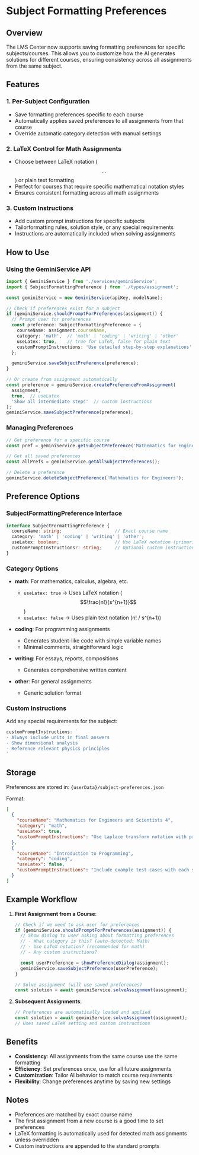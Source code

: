# Subject Formatting Preferences

## Overview

The LMS Center now supports saving formatting preferences for specific subjects/courses. This allows you to customize how the AI generates solutions for different courses, ensuring consistency across all assignments from the same subject.

## Features

### 1. **Per-Subject Configuration**
- Save formatting preferences specific to each course
- Automatically applies saved preferences to all assignments from that course
- Override automatic category detection with manual settings

### 2. **LaTeX Control for Math Assignments**
- Choose between LaTeX notation ($$...$$) or plain text formatting
- Perfect for courses that require specific mathematical notation styles
- Ensures consistent formatting across all math assignments

### 3. **Custom Instructions**
- Add custom prompt instructions for specific subjects
- Tailorformatting rules, solution style, or any special requirements
- Instructions are automatically included when solving assignments

## How to Use

### Using the GeminiService API

```typescript
import { GeminiService } from './services/geminiService';
import { SubjectFormattingPreference } from './types/assignment';

const geminiService = new GeminiService(apiKey, modelName);

// Check if preferences exist for a subject
if (geminiService.shouldPromptForPreferences(assignment)) {
  // Prompt user for preferences
  const preference: SubjectFormattingPreference = {
    courseName: assignment.courseName,
    category: 'math',  // 'math' | 'coding' | 'writing' | 'other'
    useLatex: true,    // true for LaTeX, false for plain text
    customPromptInstructions: 'Use detailed step-by-step explanations'
  };

  geminiService.saveSubjectPreference(preference);
}

// Or create from assignment automatically
const preference = geminiService.createPreferenceFromAssignment(
  assignment,
  true,  // useLatex
  'Show all intermediate steps'  // custom instructions
);
geminiService.saveSubjectPreference(preference);
```

### Managing Preferences

```typescript
// Get preference for a specific course
const pref = geminiService.getSubjectPreference('Mathematics for Engineers');

// Get all saved preferences
const allPrefs = geminiService.getAllSubjectPreferences();

// Delete a preference
geminiService.deleteSubjectPreference('Mathematics for Engineers');
```

## Preference Options

### SubjectFormattingPreference Interface

```typescript
interface SubjectFormattingPreference {
  courseName: string;                    // Exact course name
  category: 'math' | 'coding' | 'writing' | 'other';
  useLatex: boolean;                     // Use LaTeX notation (primarily for math)
  customPromptInstructions?: string;     // Optional custom instructions
}
```

### Category Options

- **math**: For mathematics, calculus, algebra, etc.
  - `useLatex: true` → Uses LaTeX notation ($$\frac{n!}{s^{n+1}}$$)
  - `useLatex: false` → Uses plain text notation (n! / s^(n+1))

- **coding**: For programming assignments
  - Generates student-like code with simple variable names
  - Minimal comments, straightforward logic

- **writing**: For essays, reports, compositions
  - Generates comprehensive written content

- **other**: For general assignments
  - Generic solution format

### Custom Instructions

Add any special requirements for the subject:

```typescript
customPromptInstructions: `
- Always include units in final answers
- Show dimensional analysis
- Reference relevant physics principles
`
```

## Storage

Preferences are stored in: `{userData}/subject-preferences.json`

Format:
```json
[
  {
    "courseName": "Mathematics for Engineers and Scientists 4",
    "category": "math",
    "useLatex": true,
    "customPromptInstructions": "Use Laplace transform notation with proper mathematical formatting"
  },
  {
    "courseName": "Introduction to Programming",
    "category": "coding",
    "useLatex": false,
    "customPromptInstructions": "Include example test cases with each solution"
  }
]
```

## Example Workflow

1. **First Assignment from a Course**:
   ```typescript
   // Check if we need to ask user for preferences
   if (geminiService.shouldPromptForPreferences(assignment)) {
     // Show dialog to user asking about formatting preferences
     // - What category is this? (auto-detected: Math)
     // - Use LaTeX notation? (recommended for math)
     // - Any custom instructions?

     const userPreference = showPreferenceDialog(assignment);
     geminiService.saveSubjectPreference(userPreference);
   }

   // Solve assignment (will use saved preferences)
   const solution = await geminiService.solveAssignment(assignment);
   ```

2. **Subsequent Assignments**:
   ```typescript
   // Preferences are automatically loaded and applied
   const solution = await geminiService.solveAssignment(assignment);
   // Uses saved LaTeX setting and custom instructions
   ```

## Benefits

- **Consistency**: All assignments from the same course use the same formatting
- **Efficiency**: Set preferences once, use for all future assignments
- **Customization**: Tailor AI behavior to match course requirements
- **Flexibility**: Change preferences anytime by saving new settings

## Notes

- Preferences are matched by exact course name
- The first assignment from a new course is a good time to set preferences
- LaTeX formatting is automatically used for detected math assignments unless overridden
- Custom instructions are appended to the standard prompts
